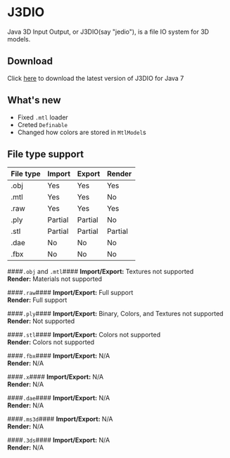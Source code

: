 J3DIO
======
Java 3D Input Output, or J3DIO(say "jedio"), is a file IO system for 3D models.  


Download
--------
Click [here][1] to download the latest version of J3DIO for Java 7

What's new
----------
 * Fixed `.mtl` loader
 * Creted `Definable`
 * Changed how colors are stored in `MtlModel`s

File type support
-----------------
| File type | Import  | Export  | Render  |
|-----------|---------|---------|---------|
|   .obj    | Yes     | Yes     | Yes     |
|   .mtl    | Yes     | Yes     | No      |
|   .raw    | Yes     | Yes     | Yes     |
|   .ply    | Partial | Partial | No      |
|   .stl    | Partial | Partial | Partial |
|   .dae    | No      | No      | No      |
|   .fbx    | No      | No      | No      |

####`.obj` and `.mtl`####
**Import/Export:** Textures not supported  
**Render:** Materials not supported

####`.raw`####
**Import/Export:** Full support  
**Render:** Full support

####`.ply`####
**Import/Export:** Binary, Colors, and Textures not supported  
**Render:** Not supported

####`.stl`####
**Import/Export:** Colors not supported  
**Render:** Colors not supported

####`.fbx`####
**Import/Export:** N/A  
**Render:** N/A

####`.x`####
**Import/Export:** N/A  
**Render:** N/A

####`.dae`####
**Import/Export:** N/A  
**Render:** N/A

####`.ms3d`####
**Import/Export:** N/A  
**Render:** N/A

####`.3ds`####
**Import/Export:** N/A  
**Render:** N/A

 [1]: https://github.com/FracturedRetina/J3DIO/releases/download/v4.0-beta/jml_v4.0-beta_jre7.jar
